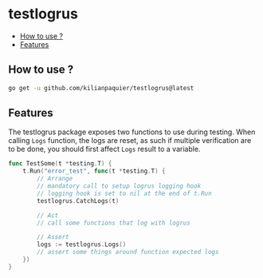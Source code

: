 # testlogrus <!-- omit in toc -->

- [How to use ?](#how-to-use-)
- [Features](#features)

## How to use ?

```sh
go get -u github.com/kilianpaquier/testlogrus@latest
```

## Features

The testlogrus package exposes two functions to use during testing. When calling `Logs` function, the logs are reset, as such if multiple verification are to be done, you should first affect `Logs` result to a variable.

```go
func TestSome(t *testing.T) {
    t.Run("error_test", func(t *testing.T) {
        // Arrange
        // mandatory call to setup logrus logging hook
        // logging hook is set to nil at the end of t.Run
        testlogrus.CatchLogs(t)

        // Act
        // call some functions that log with logrus

        // Assert
        logs := testlogrus.Logs()
        // assert some things around function expected logs
    })
}
```
